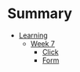 # Summary

* [Learning](learning/index.md)
    * [Week 7](/learning/week7/index.md)
        * [Click](/learning/week7/jquery-click.md)
        * [Form](/learning/week7/jquery-form.md)
